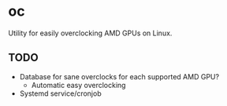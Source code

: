 # oc
Utility for easily overclocking AMD GPUs on Linux.

## TODO
- Database for sane overclocks for each supported AMD GPU?
	- Automatic easy overclocking
- Systemd service/cronjob
